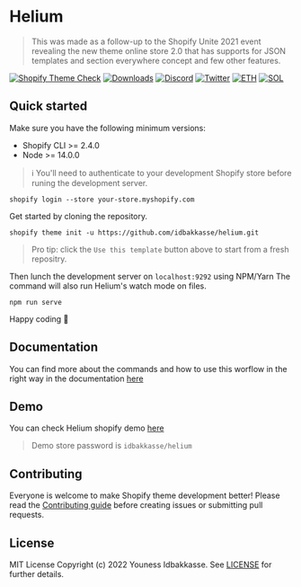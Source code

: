 # Helium 

> This was made as a follow-up to the Shopify Unite 2021 event revealing the new theme online store 2.0 that has supports for JSON templates and section everywhere concept and few other features.

[![Shopify Theme Check][theme-check-badge]][theme-check-url]
[![Downloads][npm-downloads-badge]][npm-downloads-url]
[![Discord][discord-badge]][discord-url]
[![Twitter][twitter-badge]][twitter-url]
[![ETH][eth-badge]][eth-url]
[![SOL][sol-badge]][sol-url]

## Quick started

Make sure you have the following minimum versions:

* Shopify CLI >= 2.4.0
* Node >= 14.0.0

> ℹ️ You'll need to authenticate to your development Shopify store before runing the development server.

```shell
shopify login --store your-store.myshopify.com
```

Get started by cloning the repository.

```shell
shopify theme init -u https://github.com/idbakkasse/helium.git
```

> Pro tip: click the `Use this template` button above to start from a fresh repositry.

Then lunch the development server on `localhost:9292` using NPM/Yarn
The command will also run Helium's watch mode on files.

```shell
npm run serve
```

Happy coding :penguin:

## Documentation

You can find more about the commands and how to use this worflow in the right way in the documentation [here](https://helium.idbakkasse.com)

## Demo 

You can check Helium shopify demo [here](https://idbakkasse-helium.myshopify.com)

> Demo store password is `idbakkasse/helium`

## Contributing

Everyone is welcome to make Shopify theme development better! Please read the [Contributing guide](.github/CONTRIBUTING.md) before creating issues or submitting pull requests.

## License

MIT License Copyright (c) 2022 Youness Idbakkasse. See [LICENSE](.github/LICENSE) for further details.

<!-- Badges and links -->
[theme-check-badge]: https://img.shields.io/github/workflow/status/idbakkasse/helium/Shopify%20Theme%20Check?style=flat-square&colorA=260400&colorB=FCFCFC
[theme-check-url]: https://github.com/younessidbakkasse/helium/actions/workflows/check.yml

[npm-downloads-badge]: https://img.shields.io/npm/dt/@idbakkasse/helium?style=flat-square&colorA=260400&colorB=FCFCFC
[npm-downloads-url]: https://npmjs.com/package/@idbakkasse/helium

<!-- Badges and links for branding -->
[twitter-badge]: https://img.shields.io/twitter/follow/iidbakkasse?label=Twitter&style=flat-square&colorA=260400&colorB=FCFCFC&logo=twitter&logoColor=FCFCFC
[twitter-url]: https://twitter.com/iidbakkasse

[discord-badge]: https://img.shields.io/discord/928403077818638397?style=flat-square&colorA=260400&label=discord&colorB=FCFCFC&logo=discord&logoColor=FCFCFC
[discord-url]: https://discord.gg/zhnBNXhxes

[eth-badge]: https://img.shields.io/badge/ETH-f5f5f5?style=flat-square&colorA=260400&colorB=260400
[eth-url]: https://blockchain.com/eth/address/0xC7e149f2c455a1C72AB320f27bC05Bc01AF6d439

[sol-badge]: https://img.shields.io/badge/SOL-f5f5f5?style=flat-square&colorA=260400&colorB=260400
[sol-url]: https://blockchain.com/sol/address/4DBq6KZ89j1zfjrgVa8qS1113DQZzFLhkdMVUj2aBojZ